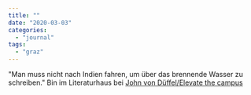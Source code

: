 ```yaml
---
title: ""
date: "2020-03-03"
categories: 
  - "journal"
tags: 
  - "graz"
---
```


"Man muss nicht nach Indien fahren, um über das brennende Wasser zu schreiben." Bin im Literaturhaus bei [John von Düffel/Elevate the campus](http://www.literaturhaus-graz.at/veranstaltung/dueffel-der-brennende-see/ "John von Düffel liest aus „Der brennende See“ | Literaturhaus Graz")
